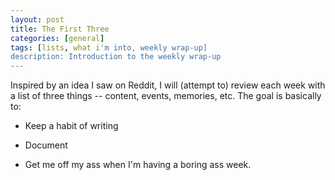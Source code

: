 ```yaml
---
layout: post
title: The First Three
categories: [general]
tags: [lists, what i'm into, weekly wrap-up]
description: Introduction to the weekly wrap-up
---
```


Inspired by an idea I saw on Reddit, I will (attempt to) review each week with a list of three things -- content, events, memories, etc. The goal is basically to:

* Keep a habit of writing

* Document 

* Get me off my ass when I'm having a boring ass week.